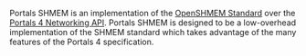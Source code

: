 Portals SHMEM is an implementation of the [OpenSHMEM Standard](http://openshmem.org/) over the [Portals 4 Networking API](http://code.google.com/p/portals4/).  Portals SHMEM is designed to be a low-overhead implementation of the SHMEM standard which takes advantage of the many features of the Portals 4 specification.
